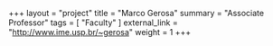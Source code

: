 +++
layout = "project"
title  = "Marco Gerosa"
summary = "Associate Professor"
tags = [ "Faculty" ]
external_link = "http://www.ime.usp.br/~gerosa"
weight = 1
+++